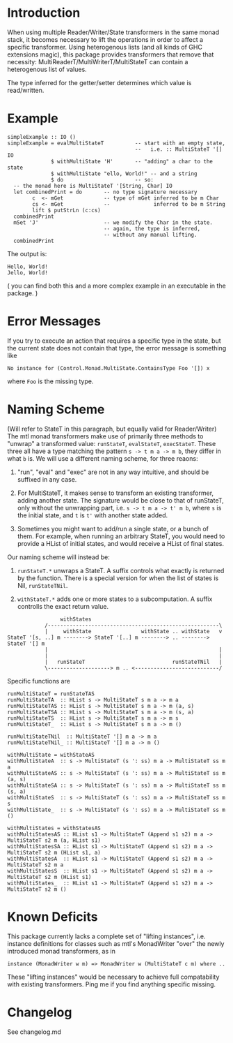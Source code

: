 # Introduction

When using multiple Reader/Writer/State transformers in the same monad
stack, it becomes necessary to lift the operations in order to affect a
specific transformer.
Using heterogenous lists (and all kinds of GHC extensions magic),
this package provides transformers that remove that necessity:
MultiReaderT/MultiWriterT/MultiStateT can contain a heterogenous
list of values.

The type inferred for the getter/setter determines which value is
read/written.

# Example

~~~~
simpleExample :: IO ()
simpleExample = evalMultiStateT          -- start with an empty state,
                                         --   i.e. :: MultiStateT '[] IO
              $ withMultiState 'H'       -- "adding" a char to the state
              $ withMultiState "ello, World!" -- and a string
              $ do                       -- so:
  -- the monad here is MultiStateT '[String, Char] IO
  let combinedPrint = do       -- no type signature necessary
        c  <- mGet             -- type of mGet inferred to be m Char
        cs <- mGet             --              inferred to be m String
        lift $ putStrLn (c:cs)
  combinedPrint
  mSet 'J'                     -- we modify the Char in the state.
                               -- again, the type is inferred,
                               -- without any manual lifting.
  combinedPrint
~~~~

The output is:

~~~~
Hello, World!
Jello, World!
~~~~

( you can find both this and a more complex example
  in an executable in the package. )

# Error Messages

If you try to execute an action that requires a specific type in the state,
but the current state does not contain that type, the error message is
something like

~~~~
No instance for (Control.Monad.MultiState.ContainsType Foo '[]) x
~~~~

where `Foo` is the missing type.

# Naming Scheme

(Will refer to StateT in this paragraph, but equally valid for Reader/Writer)
The mtl monad transformers make use of primarily three methods to "unwrap"
a transformed value:
`runStateT`, `evalStateT`, `execStateT`. These three all have a type
matching the pattern `s -> t m a -> m b`, they differ in what `b` is.
We will use a different naming scheme, for three reaons:

1) "run", "eval" and "exec" are not in any way intuitive, and should be
   suffixed in any case.

2) For MultiStateT, it makes sense to transform an existing transformer,
   adding another state. The signature would be close to that of runStateT,
   only without the unwrapping part, i.e. `s -> t m a -> t' m b`, where `s`
   is the initial state, and `t` is `t'` with another state added.

3) Sometimes you might want to add/run a single state, or a bunch of them.
   For example, when running an arbitrary StateT, you would need to provide
   a HList of initial states, and would receive a HList of final states.

Our naming scheme will instead be:

1) `runStateT.*` unwraps a StateT. A suffix controls
   what exactly is returned by the function. There is a special version for
   when the list of states is Nil, `runStateTNil`.
   
2) `withStateT.*` adds one or more states to a subcomputation. A suffix
   controlls the exact return value.

~~~~
                 withStates
            /-------------------------------------------------------\
            |     withState                withState .. withState   v
StateT '[s, ..] m --------> StateT '[..] m --------> .. --------> StateT '[] m
            |                                                       |
            |                                                       |
            |   runStateT                            runStateTNil   |
            \--------------------> m .. <---------------------------/
~~~~

Specific functions are

~~~~
runMultiStateT = runStateTAS
runMultiStateTA  :: HList s -> MultiStateT s m a -> m a
runMultiStateTAS :: HList s -> MultiStateT s m a -> m (a, s)
runMultiStateTSA :: HList s -> MultiStateT s m a -> m (s, a)
runMultiStateTS  :: HList s -> MultiStateT s m a -> m s
runMultiStateT_  :: HList s -> MultiStateT s m a -> m ()

runMultiStateTNil  :: MultiStateT '[] m a -> m a
runMultiStateTNil_ :: MultiStateT '[] m a -> m ()

withMultiState = withStateAS
withMultiStateA  :: s -> MultiStateT (s ': ss) m a -> MultiStateT ss m a
withMultiStateAS :: s -> MultiStateT (s ': ss) m a -> MultiStateT ss m (a, s)
withMultiStateSA :: s -> MultiStateT (s ': ss) m a -> MultiStateT ss m (s, a)
withMultiStateS  :: s -> MultiStateT (s ': ss) m a -> MultiStateT ss m s
withMultiState_  :: s -> MultiStateT (s ': ss) m a -> MultiStateT ss m ()

withMultiStates = withStatesAS
withMultiStatesAS :: HList s1 -> MultiStateT (Append s1 s2) m a -> MultiStateT s2 m (a, HList s1)
withMultiStatesSA :: HList s1 -> MultiStateT (Append s1 s2) m a -> MultiStateT s2 m (HList s1, a)
withMultiStatesA  :: HList s1 -> MultiStateT (Append s1 s2) m a -> MultiStateT s2 m a
withMultiStatesS  :: HList s1 -> MultiStateT (Append s1 s2) m a -> MultiStateT s2 m (HList s1)
withMultiStates_  :: HList s1 -> MultiStateT (Append s1 s2) m a -> MultiStateT s2 m ()
~~~~

# Known Deficits

This package currently lacks a complete set of "lifting instances", i.e.
instance definitions for classes such as mtl's MonadWriter "over" the newly
introduced monad transformers, as in

~~~~
instance (MonadWriter w m) => MonadWriter w (MultiStateT c m) where ..
~~~~

These "lifting instances" would be necessary
to achieve full compatability with existing transformers. Ping me if you
find anything specific missing.

# Changelog

See changelog.md
